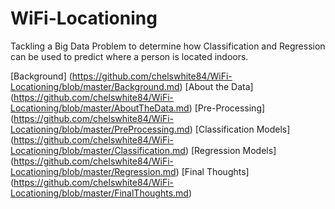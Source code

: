 # WiFi-Locationing
Tackling a Big Data Problem to determine how Classification and Regression can be used to predict where a person is located indoors. 

[Background] (https://github.com/chelswhite84/WiFi-Locationing/blob/master/Background.md) 
[About the Data] (https://github.com/chelswhite84/WiFi-Locationing/blob/master/AboutTheData.md)
[Pre-Processing] (https://github.com/chelswhite84/WiFi-Locationing/blob/master/PreProcessing.md)
[Classification Models] (https://github.com/chelswhite84/WiFi-Locationing/blob/master/Classification.md)
[Regression Models] (https://github.com/chelswhite84/WiFi-Locationing/blob/master/Regression.md)
[Final Thoughts] (https://github.com/chelswhite84/WiFi-Locationing/blob/master/FinalThoughts.md)
